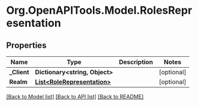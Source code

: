 # Org.OpenAPITools.Model.RolesRepresentation

## Properties

Name | Type | Description | Notes
------------ | ------------- | ------------- | -------------
**_Client** | **Dictionary&lt;string, Object&gt;** |  | [optional] 
**Realm** | [**List&lt;RoleRepresentation&gt;**](RoleRepresentation.md) |  | [optional] 

[[Back to Model list]](../README.md#documentation-for-models) [[Back to API list]](../README.md#documentation-for-api-endpoints) [[Back to README]](../README.md)

